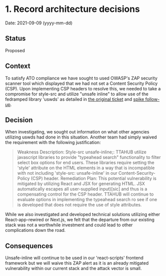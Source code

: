 # 1. Record architecture decisions

Date: 2021-09-09 (yyyy-mm-dd)

## Status

Proposed

## Context

To satisfy ATO compliance we have sought to used OWASP's ZAP security scanner tool which displayed that we had not set a Content Security Policy (CSP). Upon implementing CSP headers to resolve this, we needed to take a compromise for style-src and utilize "unsafe inline" to allow use of the fedramped library 'uswds' as detailed in [the original ticket](https://github.com/raft-tech/TANF-app/issues/907) and [spike follow-up](https://github.com/raft-tech/TANF-app/issues/1208). 

## Decision

When investigating, we sought out information on what other agencies utilizing uswds had done in this situation. Another team had simply waived the requirement with the following justification: 

> Weakness Description: Style-src unsafe-inline;: TTAHUB utilize javascript libraries to provide "typeahead search" functionality to filter select box options for end users. These libraries require setting the 'style' attribute on the HTML elements in a way that is incompatible with not including 'style-src: unsafe-inline' in our Content-Security-Policy (CSP) header.
> Remediation Plan: This potential vulnerability is mitigated by utilizing React and JSX for generating HTML. JSX automatically escapes all user-supplied input)[sic] and thus is a compensating control for the CSP header.
> TTAHUB will continue to evaluate options in implementing the typeahead search ro see if one is developed that does not require the use of style attributes.

While we also investigated and developed technical solutions utilizing either React-app-rewired or Next.js, we felt that the departure from our existing stack was not a worthwhile investment and could lead to other complications down the road.

## Consequences
Unsafe-inline will continue to be used in our 'react-scripts' frontend framework but we will waive this ZAP alert as it is an already mitigated vulnerability within our current stack and the attack vector is small.
